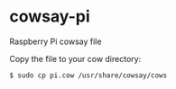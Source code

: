 # cowsay-pi
Raspberry Pi cowsay file

Copy the file to your cow directory:
```
$ sudo cp pi.cow /usr/share/cowsay/cows
```
